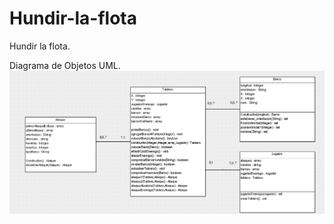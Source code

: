 # Hundir-la-flota
Hundir la flota.

Diagrama de Objetos UML.
![Screenshot](imagenes/umlHundirLaFlota.png)
